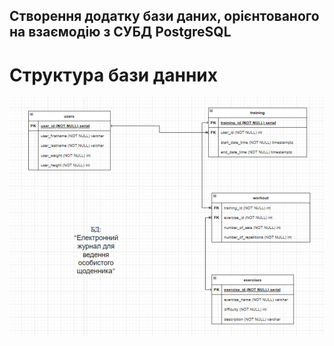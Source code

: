 
## Створення додатку бази даних, орієнтованого на взаємодію з СУБД PostgreSQL

# Структура бази данних

![img_2.png](img_2.png)